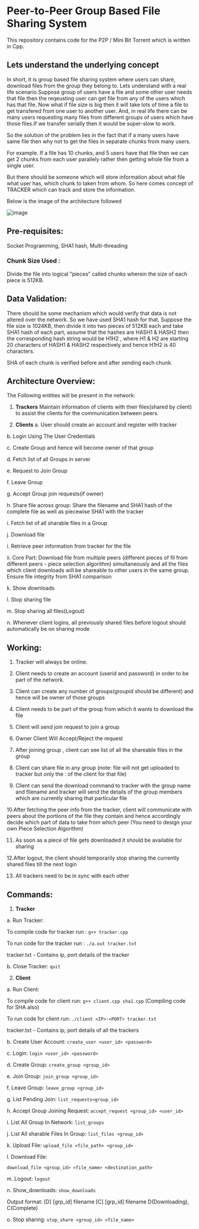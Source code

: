 # Peer-to-Peer Group Based File Sharing System

This repository contains code for the P2P /  Mini Bit Torrent which is written in Cpp.

## Lets understand the underlying concept

In short, it is group based file sharing system where users can share, download files from the group they belong to.
Lets understand with a real life scenario.Suppose group of users have a file and some other user needs that file then the reqeusting user can get file
from any of the users which has that file. Now what if file size is big then it will take lots of time a file to get transfered from one user to another user.
And, in real life there can be many users requesting many files from different groups of users which have those files.If we transfer serially then it would be super-slow to work.

So the solution of the problem lies in the fact that if a many users have same file then why not to get the files in separate chunks from many users.

For example.
If a file has 10 chunks, and 5 users have that file then we can get 2 chunks from each user parallely rather then getting whole file from a single user.

But there should be someone which will store information about what file what user has, which chunk to taken from whom. So here comes concept of TRACKER which can track and store the information.

Below is the image of the architecture followed

![image](https://github.com/hsahuja111/MiniBitTorrent-GroupP2P/assets/43888676/f770a49c-89ea-4358-a085-2cad5765fdf1)

## Pre-requisites:
Socket Programming, SHA1 hash, Multi-threading

### Chunk Size Used :

Divide the file into logical “pieces” called chunks wherein the size of each piece is 512KB.

## Data Validation:

There should be some mechanism which would verify that data is not altered over the network.
So we have used SHA1 hash for that. Suppose the file size is 1024KB, then divide it into two pieces of 512KB each and take SHA1 hash of each part, assume that the hashes are HASH1 & HASH2 then the corresponding hash string would be H1H2 , where H1 & H2 are starting 20
characters of HASH1 & HASH2 respectively and hence H1H2 is 40 characters.

SHA of each chunk is verified before and after sending each chunk.


## Architecture Overview:

The Following entities will be present in the network:

1. **Trackers** 
  Maintain information of clients with their files(shared by client) to assist the
  clients for the communication between peers.

2. **Clients** 
  a. User should create an account and register with tracker
  
  b. Login Using The User Credentials
  
  c. Create Group and hence will become owner of that group
  
  d. Fetch list of all Groups in server
  
  e. Request to Join Group
  
  f. Leave Group
  
  g. Accept Group join requests(if owner)
  
  h. Share file across group: Share the filename and SHA1 hash of the
  complete file as well as piecewise SHA1 with the tracker
  
  i. Fetch list of all sharable files in a Group
  
  j. Download file
  
  i. Retrieve peer information from tracker for the file
  
  ii. Core Part: Download file from multiple peers (different pieces of fil  from different peers - piece selection algorithm) simultaneously and all the files which client downloads will be shareable to other users in the same group. Ensure file integrity from SHA1 comparison
  
  k. Show downloads
  
  l. Stop sharing file
  
  m. Stop sharing all files(Logout)
  
  n. Whenever client logins, all previously shared files before logout should
  automatically be on sharing mode


## Working:

  1. Tracker will always be online.
  
  2. Client needs to create an account (userid and password) in order to be part of
  the network.
  
  3. Client can create any number of groups(groupid should be different) and hence
  will be owner of those groups
  
  4. Client needs to be part of the group from which it wants to download the file
  
  5. Client will send join request to join a group
  
  6. Owner Client Will Accept/Reject the request
  
  7. After joining group , client can see list of all the shareable files in the group
  
  8. Client can share file in any group (note: file will not get uploaded to tracker but
  only the <ip>:<port> of the client for that file)
  
  9. Client can send the download command to tracker with the group name and
  filename and tracker will send the details of the group members which are
  currently sharing that particular file
  
  10.After fetching the peer info from the tracker, client will communicate with peers
  about the portions of the file they contain and hence accordingly decide which
  part of data to take from which peer (You need to design your own Piece
  Selection Algorithm)
  
  11. As soon as a piece of file gets downloaded it should be available for sharing
  
  12.After logout, the client should temporarily stop sharing the currently shared files
  till the next login
  
  13. All trackers need to be in sync with each other


## Commands:

  1. **Tracker**
  
  a. Run Tracker: 
  
  To compile code for tracker run :  ```g++ tracker.cpp```
  
  To run code for the tracker run :  ```./a.out tracker.txt```
  
  tracker.txt - Contains ip, port details of the tracker
  
  b. Close Tracker:  ```quit```
    
  2. **Client**
  
  a. Run Client:
  
  To compile code for client run:  ```g++ client.cpp sha1.cpp``` (Compiling code for SHA also)
  
  To run code for client run: ```./client <IP>:<PORT> tracker.txt```
  
  tracker.txt - Contains ip, port details of all the trackers 
  
  b. Create User Account: ```create_user <user_id> <password>```
  
  c. Login: ```login <user_id> <password>```
  
  d. Create Group: ```create_group <group_id>```
  
  e. Join Group: ```join_group <group_id>```
  
  f. Leave Group: ```leave_group <group_id>```
  
  g. List Pending Join: ```list_requests<group_id>```
  
  h. Accept Group Joining Request:
    ```accept_request <group_id> <user_id>```
    
  i. List All Group In Network: ```list_groups```
  
  j. List All sharable Files In Group: ```list_files <group_id>```
  
  k. Upload File: ```upload_file <file_path> <group_id>```
  
  l. Download File:
  
  ```download_file <group_id> <file_name> <destination_path>```
  
  m. Logout: ```logout```
  
  n. Show_downloads: ```show_downloads```
  
  Output format:
  [D] [grp_id] filename
  [C] [grp_id] filename D(Downloading), C(Complete)
  
  o. Stop sharing: ```stop_share <group_id> <file_name>```






